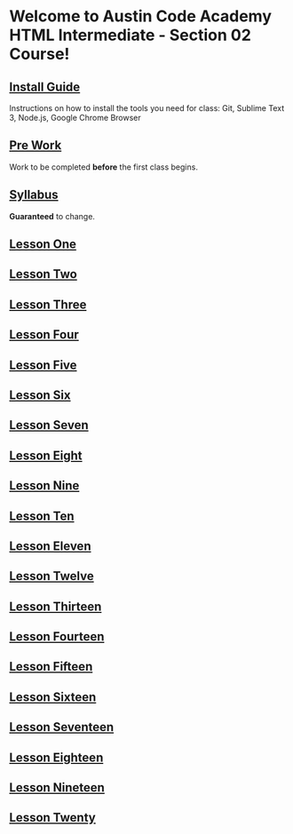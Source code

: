 # Welcome to Austin Code Academy HTML Intermediate - Section 02 Course!
## [Install Guide](https://github.com/mistakevin/HTMLIntermediateSection2/blob/master/InstallGuide.md)
Instructions on how to install the tools you need for class: Git, Sublime Text 3, Node.js, Google Chrome Browser

## [Pre Work](https://github.com/mistakevin/HTMLIntermediateSection2/blob/master/Prework.md)
Work to be completed **before** the first class begins.

## [Syllabus](https://github.com/mistakevin/HTMLIntermediateSection2/blob/master/Syllabus.md)
**Guaranteed** to change.

## [Lesson One](https://github.com/mistakevin/HTMLIntermediateSection2/blob/master/LessonOne.md)

## [Lesson Two](https://github.com/mistakevin/HTMLIntermediateSection2/blob/master/LessonTwo.md)

## [Lesson Three](https://github.com/mistakevin/HTMLIntermediateSection2/blob/master/LessonOne.md)

## [Lesson Four](https://github.com/mistakevin/HTMLIntermediateSection2/blob/master/LessonTwo.md)

## [Lesson Five](https://github.com/mistakevin/HTMLIntermediateSection2/blob/master/LessonOne.md)

## [Lesson Six](https://github.com/mistakevin/HTMLIntermediateSection2/blob/master/LessonTwo.md)

## [Lesson Seven](https://github.com/mistakevin/HTMLIntermediateSection2/blob/master/LessonOne.md)

## [Lesson Eight](https://github.com/mistakevin/HTMLIntermediateSection2/blob/master/LessonTwo.md)

## [Lesson Nine](https://github.com/mistakevin/HTMLIntermediateSection2/blob/master/LessonOne.md)

## [Lesson Ten](https://github.com/mistakevin/HTMLIntermediateSection2/blob/master/LessonTwo.md)

## [Lesson Eleven](https://github.com/mistakevin/HTMLIntermediateSection2/blob/master/LessonOne.md)

## [Lesson Twelve](https://github.com/mistakevin/HTMLIntermediateSection2/blob/master/LessonTwo.md)

## [Lesson Thirteen](https://github.com/mistakevin/HTMLIntermediateSection2/blob/master/LessonOne.md)

## [Lesson Fourteen](https://github.com/mistakevin/HTMLIntermediateSection2/blob/master/LessonTwo.md)

## [Lesson Fifteen](https://github.com/mistakevin/HTMLIntermediateSection2/blob/master/LessonTwo.md)

## [Lesson Sixteen](https://github.com/mistakevin/HTMLIntermediateSection2/blob/master/LessonOne.md)

## [Lesson Seventeen](https://github.com/mistakevin/HTMLIntermediateSection2/blob/master/LessonTwo.md)

## [Lesson Eighteen](https://github.com/mistakevin/HTMLIntermediateSection2/blob/master/LessonOne.md)

## [Lesson Nineteen](https://github.com/mistakevin/HTMLIntermediateSection2/blob/master/LessonTwo.md)

## [Lesson Twenty](https://github.com/mistakevin/HTMLIntermediateSection2/blob/master/LessonOne.md)
